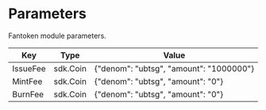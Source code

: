 <!-- 
order: 5
-->

# Parameters

Fantoken module parameters.

| Key        | Type     | Value                                   |
| ---------- | -------- | --------------------------------------- |
| IssueFee | sdk.Coin | {"denom": "ubtsg", "amount": "1000000"} |
| MintFee | sdk.Coin | {"denom": "ubtsg", "amount": "0"} |
| BurnFee | sdk.Coin | {"denom": "ubtsg", "amount": "0"} |